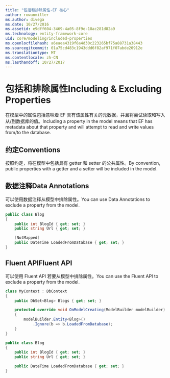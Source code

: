 ```yaml
---
title: "包括和排除属性-EF 核心"
author: rowanmiller
ms.author: divega
ms.date: 10/27/2016
ms.assetid: e9dff604-3469-4a05-8f9e-18ac281d82a9
ms.technology: entity-framework-core
uid: core/modeling/included-properties
ms.openlocfilehash: a6eaea4319f6a4d30c223265bf75a88731a38443
ms.sourcegitcommit: 01a75cd483c1943ddd6f82af971f07abde20912e
ms.translationtype: MT
ms.contentlocale: zh-CN
ms.lasthandoff: 10/27/2017
---
```

# <a name="including--excluding-properties"></a><span data-ttu-id="7ecbc-102">包括和排除属性</span><span class="sxs-lookup"><span data-stu-id="7ecbc-102">Including & Excluding Properties</span></span>

<span data-ttu-id="7ecbc-103">在模型中的属性包括意味着 EF 具有该属性有关的元数据，并且将尝试读取和写入从/到数据库的值。</span><span class="sxs-lookup"><span data-stu-id="7ecbc-103">Including a property in the model means that EF has metadata about that property and will attempt to read and write values from/to the database.</span></span>

## <a name="conventions"></a><span data-ttu-id="7ecbc-104">约定</span><span class="sxs-lookup"><span data-stu-id="7ecbc-104">Conventions</span></span>

<span data-ttu-id="7ecbc-105">按照约定，将在模型中包括具有 getter 和 setter 的公共属性。</span><span class="sxs-lookup"><span data-stu-id="7ecbc-105">By convention, public properties with a getter and a setter will be included in the model.</span></span>

## <a name="data-annotations"></a><span data-ttu-id="7ecbc-106">数据注释</span><span class="sxs-lookup"><span data-stu-id="7ecbc-106">Data Annotations</span></span>

<span data-ttu-id="7ecbc-107">可以使用数据注释从模型中排除属性。</span><span class="sxs-lookup"><span data-stu-id="7ecbc-107">You can use Data Annotations to exclude a property from the model.</span></span>

<!-- [!code-csharp[Main](samples/core/Modeling/DataAnnotations/Samples/IgnoreProperty.cs?highlight=6)] -->
``` csharp
public class Blog
{
    public int BlogId { get; set; }
    public string Url { get; set; }

    [NotMapped]
    public DateTime LoadedFromDatabase { get; set; }
}
```

## <a name="fluent-api"></a><span data-ttu-id="7ecbc-108">Fluent API</span><span class="sxs-lookup"><span data-stu-id="7ecbc-108">Fluent API</span></span>

<span data-ttu-id="7ecbc-109">可以使用 Fluent API 若要从模型中排除属性。</span><span class="sxs-lookup"><span data-stu-id="7ecbc-109">You can use the Fluent API to exclude a property from the model.</span></span>

<!-- [!code-csharp[Main](samples/core/Modeling/FluentAPI/Samples/IgnoreProperty.cs?highlight=7,8)] -->
``` csharp
class MyContext : DbContext
{
    public DbSet<Blog> Blogs { get; set; }

    protected override void OnModelCreating(ModelBuilder modelBuilder)
    {
        modelBuilder.Entity<Blog>()
            .Ignore(b => b.LoadedFromDatabase);
    }
}

public class Blog
{
    public int BlogId { get; set; }
    public string Url { get; set; }

    public DateTime LoadedFromDatabase { get; set; }
}
```
